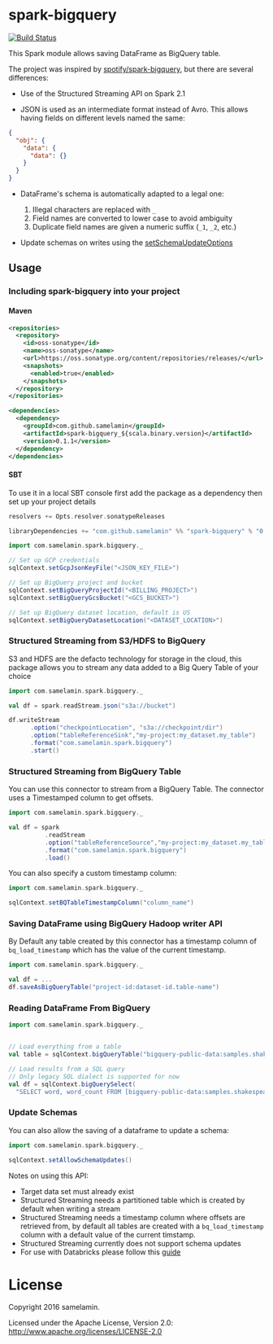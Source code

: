 spark-bigquery
===============

[![Build Status](https://travis-ci.org/samelamin/spark-bigquery.png)](https://travis-ci.org/samelamin/spark-bigquery)

This Spark module allows saving DataFrame as BigQuery table.

The project was inspired by [spotify/spark-bigquery](https://github.com/spotify/spark-bigquery), but there are several differences:

* Use of the Structured Streaming API on Spark 2.1

* JSON is used as an intermediate format instead of Avro. This allows having fields on different levels named the same:

```json
{
  "obj": {
    "data": {
      "data": {}
    }
  }
}
```
* DataFrame's schema is automatically adapted to a legal one:

  1. Illegal characters are replaced with `_`
  2. Field names are converted to lower case to avoid ambiguity
  3. Duplicate field names are given a numeric suffix (`_1`, `_2`, etc.)
  
 * Update schemas on writes using the [setSchemaUpdateOptions](https://developers.google.com/resources/api-libraries/documentation/bigquery/v2/java/latest/com/google/api/services/bigquery/model/JobConfigurationQuery.html#setSchemaUpdateOptions(java.util.List))
 
## Usage

### Including spark-bigquery into your project

#### Maven

```xml
<repositories>
  <repository>
    <id>oss-sonatype</id>
    <name>oss-sonatype</name>
    <url>https://oss.sonatype.org/content/repositories/releases/</url>
    <snapshots>
      <enabled>true</enabled>
    </snapshots>
  </repository>
</repositories>

<dependencies>
  <dependency>
    <groupId>com.github.samelamin</groupId>
    <artifactId>spark-bigquery_${scala.binary.version}</artifactId>
    <version>0.1.1</version>
  </dependency>
</dependencies>
```

#### SBT

To use it in a local SBT console first add the package as a dependency then set up your project details
```sbt
resolvers += Opts.resolver.sonatypeReleases

libraryDependencies += "com.github.samelamin" %% "spark-bigquery" % "0.1.1"
```

```scala
import com.samelamin.spark.bigquery._

// Set up GCP credentials
sqlContext.setGcpJsonKeyFile("<JSON_KEY_FILE>")

// Set up BigQuery project and bucket
sqlContext.setBigQueryProjectId("<BILLING_PROJECT>")
sqlContext.setBigQueryGcsBucket("<GCS_BUCKET>")

// Set up BigQuery dataset location, default is US
sqlContext.setBigQueryDatasetLocation("<DATASET_LOCATION>")
```

### Structured Streaming from S3/HDFS to BigQuery

S3 and HDFS are the defacto technology for storage in the cloud, this package allows you to stream any data added to a Big Query Table of your choice
```scala
import com.samelamin.spark.bigquery._

val df = spark.readStream.json("s3a://bucket")

df.writeStream
      .option("checkpointLocation", "s3a://checkpoint/dir")
      .option("tableReferenceSink","my-project:my_dataset.my_table")
      .format("com.samelamin.spark.bigquery")
      .start()
```

### Structured Streaming from BigQuery Table

You can use this connector to stream from a BigQuery Table. The connector uses a Timestamped column to get offsets. 

```scala
import com.samelamin.spark.bigquery._

val df = spark
          .readStream
          .option("tableReferenceSource","my-project:my_dataset.my_table")
          .format("com.samelamin.spark.bigquery")
          .load()
```
You can also specify a custom timestamp column: 
```scala
import com.samelamin.spark.bigquery._

sqlContext.setBQTableTimestampColumn("column_name")
```

### Saving DataFrame using BigQuery Hadoop writer API
By Default any table created by this connector has a timestamp column of `bq_load_timestamp` which has the value of the current timestamp.
```scala
import com.samelamin.spark.bigquery._

val df = ...
df.saveAsBigQueryTable("project-id:dataset-id.table-name")
```

### Reading DataFrame From BigQuery

```scala
import com.samelamin.spark.bigquery._


// Load everything from a table
val table = sqlContext.bigQueryTable("bigquery-public-data:samples.shakespeare")

// Load results from a SQL query
// Only legacy SQL dialect is supported for now
val df = sqlContext.bigQuerySelect(
  "SELECT word, word_count FROM [bigquery-public-data:samples.shakespeare]")
```

### Update Schemas

You can also allow the saving of a dataframe to update a schema:

```scala
import com.samelamin.spark.bigquery._

sqlContext.setAllowSchemaUpdates()
```

Notes on using this API:

 * Target data set must already exist
 * Structured Streaming needs a partitioned table which is created by default when writing a stream
 * Structured Streaming needs a timestamp column where offsets are retrieved from, by default all tables are created with a `bq_load_timestamp` column with a default value of the current timstamp.
 * Structured Streaming currently does not support schema updates
 * For use with Databricks please follow this [guide](https://github.com/samelamin/spark-bigquery/blob/master/Databricks.md)
# License

Copyright 2016 samelamin.

Licensed under the Apache License, Version 2.0: http://www.apache.org/licenses/LICENSE-2.0
